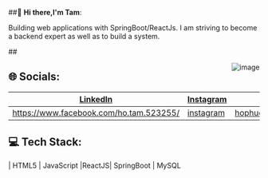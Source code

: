 ##👋 **Hi there,I'm Tam**:

Building web applications with SpringBoot/ReactJs.
I am striving to become a backend expert as well as to build a system. 

##<div style="float: right; margin: 0 0 10px 10px;">
  ![image](https://github.com/user-attachments/assets/41b8a4cb-bc8e-4bed-b566-41642dfffa9c)
  </div>

## 🌐 Socials:
| [LinkedIn](#) | [Instagram](#) | [Email](#) |
|---------------|---------------|------------|
| https://www.facebook.com/ho.tam.523255/       | [instagram](https://www.instagram.com/hpt711.03/)   | hophuctam7112003@gmail.com    |

## 💻 Tech Stack:
| HTML5 | JavaScript  |ReactJS| SpringBoot | MySQL



